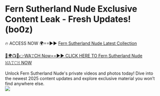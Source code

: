 # Fern Sutherland Nude Exclusive Content Leak - Fresh Updates! (bo0z)

🔥 ACCESS NOW 🌍==►► <a href="https://tinyurl.com/2mz8nhtm" rel="nofollow">Fern Sutherland Nude Latest Collection</a>
<br><br>
[🔴🌍📺📱👉WA𝚃CH Now==►► CLICK HERE TO Fern Sutherland Nude 𝚆𝙰𝚃𝙲𝙷 NOW](https://tinyurl.com/2mz8nhtm)
<br><br>
Unlock Fern Sutherland Nude's private videos and photos today! Dive into the newest 2025 content updates and explore exclusive material you won’t find anywhere else.
<br>
<a href="https://tinyurl.com/2mz8nhtm" rel="nofollow" data-target="animated-image.originalLink"><img src="https://camo.githubusercontent.com/8a4f000d20f83aca3bf7ec5f350d767afa0574a8a352519fd8cfa583a6f93a33/68747470733a2f2f692e696d6775722e636f6d2f644a486b345a712e676966" data-canonical-src="https://i.imgur.com/dJHk4Zq.gif" style="max-width: 100%; display: inline-block;" data-target="animated-image.originalImage"></a>
<br>
